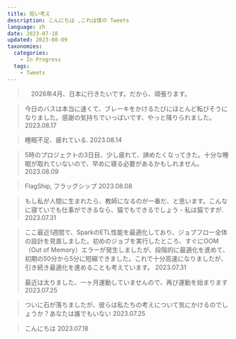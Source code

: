 ```yaml
---
title: 短い考え
description: こんにちは ,これは僕の Tweets
language: zh
date: 2023-07-18
updated: 2023-08-09
taxonomies:
  categories:
    - In Progress
  tags:
    - Tweets
---
```


>　2026年4月、日本に行きたいです。だから、頑張ります。

> 今日のバスは本当に速くて、ブレーキをかけるたびにほとんど転びそうになりました。感謝の気持ちでいっぱいです、やっと降りられました。 2023.08.17

> 睡眠不足、疲れている. 2023.08.14 

> 5時のプロジェクトの3日目、少し疲れて、諦めたくなってきた。十分な睡眠が取れていないので、早めに寝る必要があるかもしれません。 2023.08.09
 
> FlagShip, フラッグシップ 2023.08.08
 
> もし私が人間に生まれたら、教師になるのが一番だ、と思います。こんなに寝ていでも仕事ができるなら、猫でもできるでしょう - 私は猫ですが. 2023.07.31

<!-- more -->

> ここ最近1週間で、SparkのETL性能を最適化しており、ジョブフロー全体の設計を見直しました。初めのジョブを実行したところ、すぐにOOM（Out of Memory）エラーが発生しましたが、段階的に最適化を進めて、初期の50分から5分に短縮できました。これで十分高速になりましたが、引き続き最適化を進めることも考えています。 2023.07.31
> 
> 最近は太りました、一ヶ月運動していませんので、再び運動を始まります 2023.07.25

> ついに石が落ちましたが、彼らは私たちの考えについて気にかけるのでしょうか？あなたは誰でもいない  2023.07.25

> こんにちは  2023.07.18 

